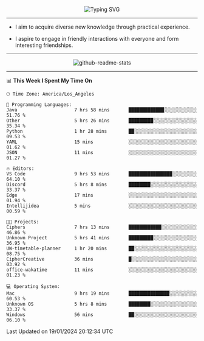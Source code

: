 <p align="center">
  <img src="https://readme-typing-svg.demolab.com?font=Fira+Code&weight=500&size=32&duration=2500&pause=1600&center=true&vCenter=true&random=false&width=1024&height=64&lines=Hi+there+%F0%9F%91%8B;I'm+delighted+you+could+make+it+here+%F0%9F%8E%89;I'm+Harry%2C+a+college+student+still+finding+my+way" alt="Typing SVG" />
</p>


---


- I aim to acquire diverse new knowledge through practical experience.

- I aspire to engage in friendly interactions with everyone and form interesting friendships.


---


<p align="center">
  <img src="https://github-readme-stats.vercel.app/api?username=Harry-Jing&show_icons=true" alt="github-readme-stats"/>
</p>


---

<!--START_SECTION:waka-->
📊 **This Week I Spent My Time On** 

```text
🕑︎ Time Zone: America/Los_Angeles

💬 Programming Languages: 
Java                     7 hrs 58 mins       █████████████░░░░░░░░░░░░   51.76 % 
Other                    5 hrs 26 mins       █████████░░░░░░░░░░░░░░░░   35.34 % 
Python                   1 hr 28 mins        ██░░░░░░░░░░░░░░░░░░░░░░░   09.53 % 
YAML                     15 mins             ░░░░░░░░░░░░░░░░░░░░░░░░░   01.62 % 
JSON                     11 mins             ░░░░░░░░░░░░░░░░░░░░░░░░░   01.27 % 

🔥 Editors: 
VS Code                  9 hrs 53 mins       ████████████████░░░░░░░░░   64.10 % 
Discord                  5 hrs 8 mins        ████████░░░░░░░░░░░░░░░░░   33.37 % 
Edge                     17 mins             ░░░░░░░░░░░░░░░░░░░░░░░░░   01.94 % 
Intellijidea             5 mins              ░░░░░░░░░░░░░░░░░░░░░░░░░   00.59 % 

🐱‍💻 Projects: 
Ciphers                  7 hrs 13 mins       ████████████░░░░░░░░░░░░░   46.86 % 
Unknown Project          5 hrs 41 mins       █████████░░░░░░░░░░░░░░░░   36.95 % 
UW-timetable-planner     1 hr 20 mins        ██░░░░░░░░░░░░░░░░░░░░░░░   08.75 % 
CipherCreative           36 mins             █░░░░░░░░░░░░░░░░░░░░░░░░   03.92 % 
office-wakatime          11 mins             ░░░░░░░░░░░░░░░░░░░░░░░░░   01.23 % 

💻 Operating System: 
Mac                      9 hrs 19 mins       ███████████████░░░░░░░░░░   60.53 % 
Unknown OS               5 hrs 8 mins        ████████░░░░░░░░░░░░░░░░░   33.37 % 
Windows                  56 mins             ██░░░░░░░░░░░░░░░░░░░░░░░   06.10 % 
```


 Last Updated on 19/01/2024 20:12:34 UTC
<!--END_SECTION:waka-->
